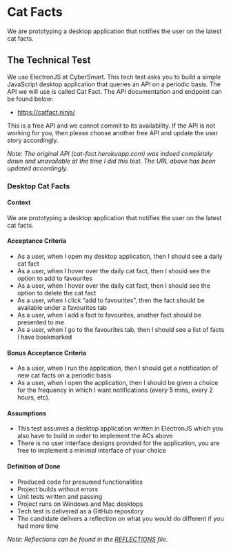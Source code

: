 # Cat Facts

We are prototyping a desktop application that notifies the user on the latest cat facts.

## The Technical Test

We use ElectronJS at CyberSmart. This tech test asks you to build a simple
JavaScript desktop application that queries an API on a periodic basis. The API
we will use is called Cat Fact. The API documentation and endpoint can be found
below:

- https://catfact.ninja/

This is a free API and we cannot commit to its availability. If the API is not
working for you, then please choose another free API and update the user story
accordingly.

_Note: The original API (cat-fact.herokuapp.com) was indeed completely down and
unavailable at the time I did this test. The URL above has been updated
accordingly._

### Desktop Cat Facts

#### Context
We are prototyping a desktop application that notifies the user on the latest
cat facts.

#### Acceptance Criteria
- As a user, when I open my desktop application, then I should see a daily cat
  fact
- As a user, when I hover over the daily cat fact, then I should see the option to add to favourites
- As a user, when I hover over the daily cat fact, then I should see the option
  to delete the cat fact
- As a user, when I click “add to favourites”, then the fact should be available
  under a favourites tab
- As a user, when I add a fact to favourites, another fact should be presented
  to me
- As a user, when I go to the favourites tab, then I should see a list of facts
  I have bookmarked

#### Bonus Acceptance Criteria
- As a user, when I run the application, then I should get a notification of new
  cat facts on a periodic basis
- As a user, when I open the application, then I should be given a choice for
  the frequency in which I want notifications (every 5 mins, every 2 hours,
  etc).

#### Assumptions
- This test assumes a desktop application written in ElectronJS which you also
  have to build in order to implement the ACs above
- There is no user interface designs provided for the application, you are free
  to implement a minimal interface of your choice

#### Definition of Done
- Produced code for presumed functionalities
- Project builds without errors
- Unit tests written and passing
- Project runs on Windows and Mac desktops
- Tech test is delivered as a GitHub repository
- The candidate delivers a reflection on what you would do different if you had
  more time

_Note: Reflections can be found in the [REFLECTIONS](./REFLECTIONS.md) file._

